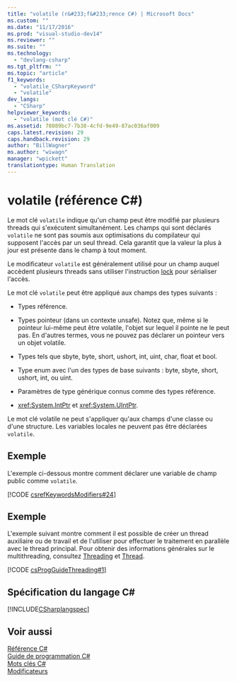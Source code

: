 ```yaml
---
title: "volatile (r&#233;f&#233;rence C#) | Microsoft Docs"
ms.custom: ""
ms.date: "11/17/2016"
ms.prod: "visual-studio-dev14"
ms.reviewer: ""
ms.suite: ""
ms.technology: 
  - "devlang-csharp"
ms.tgt_pltfrm: ""
ms.topic: "article"
f1_keywords: 
  - "volatile_CSharpKeyword"
  - "volatile"
dev_langs: 
  - "CSharp"
helpviewer_keywords: 
  - "volatile (mot clé C#)"
ms.assetid: 78089bc7-7b38-4cfd-9e49-87ac036af009
caps.latest.revision: 29
caps.handback.revision: 29
author: "BillWagner"
ms.author: "wiwagn"
manager: "wpickett"
translationtype: Human Translation
---
```

# volatile (r&#233;f&#233;rence C#)
Le mot clé `volatile` indique qu'un champ peut être modifié par plusieurs threads qui s'exécutent simultanément.  Les champs qui sont déclarés `volatile` ne sont pas soumis aux optimisations du compilateur qui supposent l'accès par un seul thread.  Cela garantit que la valeur la plus à jour est présente dans le champ à tout moment.  
  
 Le modificateur `volatile` est généralement utilisé pour un champ auquel accèdent plusieurs threads sans utiliser l'instruction [lock](../../../csharp/language-reference/keywords/lock-statement.md) pour sérialiser l'accès.  
  
 Le mot clé `volatile` peut être appliqué aux champs des types suivants :  
  
-   Types référence.  
  
-   Types pointeur \(dans un contexte unsafe\).  Notez que, même si le pointeur lui\-même peut être volatile, l'objet sur lequel il pointe ne le peut pas.  En d'autres termes, vous ne pouvez pas déclarer un pointeur vers un objet volatile.  
  
-   Types tels que sbyte, byte, short, ushort, int, uint, char, float et bool.  
  
-   Type enum avec l'un des types de base suivants : byte, sbyte, short, ushort, int, ou uint.  
  
-   Paramètres de type générique connus comme des types référence.  
  
-   <xref:System.IntPtr> et <xref:System.UIntPtr>.  
  
 Le mot clé volatile ne peut s'appliquer qu'aux champs d'une classe ou d'une structure.  Les variables locales ne peuvent pas être déclarées `volatile`.  
  
## Exemple  
 L'exemple ci\-dessous montre comment déclarer une variable de champ public comme `volatile`.  
  
 [!CODE [csrefKeywordsModifiers#24](../CodeSnippet/VS_Snippets_VBCSharp/csrefKeywordsModifiers#24)]  
  
## Exemple  
 L'exemple suivant montre comment il est possible de créer un thread auxiliaire ou de travail et de l'utiliser pour effectuer le traitement en parallèle avec le thread principal.  Pour obtenir des informations générales sur le multithreading, consultez [Threading](../Topic/Managed%20Threading.md) et [Thread](../Topic/Threading%20\(C%23%20and%20Visual%20Basic\).md).  
  
 [!CODE [csProgGuideThreading#1](../CodeSnippet/VS_Snippets_VBCSharp/csProgGuideThreading#1)]  
  
## Spécification du langage C\#  
 [!INCLUDE[CSharplangspec](../../../csharp/language-reference/keywords/includes/csharplangspec_md.md)]  
  
## Voir aussi  
 [Référence C\#](../../../csharp/language-reference/index.md)   
 [Guide de programmation C\#](../../../csharp/programming-guide/index.md)   
 [Mots clés C\#](../../../csharp/language-reference/keywords/index.md)   
 [Modificateurs](../../../csharp/language-reference/keywords/modifiers.md)
